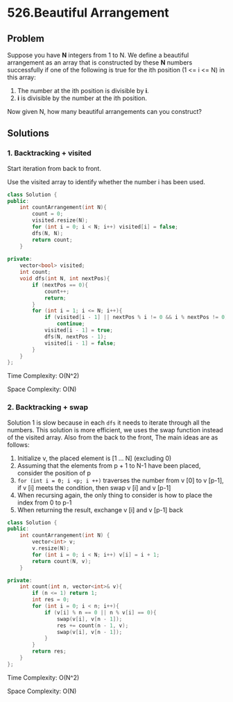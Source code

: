 # 526.Beautiful Arrangement

## Problem

Suppose you have **N** integers from 1 to N. We define a beautiful arrangement as an array that is constructed by these **N** numbers successfully if one of the following is true for the ith position (1 <= i <= N) in this array:

1. The number at the ith position is divisible by **i**.
2. **i** is divisible by the number at the ith position.

Now given N, how many beautiful arrangements can you construct?

## Solutions

### 1. Backtracking + visited

Start iteration from back to front.

Use the visited array to identify whether the number i has been used.

```c++
class Solution {
public:
    int countArrangement(int N){
        count = 0;
        visited.resize(N);
        for (int i = 0; i < N; i++) visited[i] = false;
        dfs(N, N);
        return count;
    }
    
private:
    vector<bool> visited;
    int count;
    void dfs(int N, int nextPos){
        if (nextPos == 0){
            count++;
            return;
        }
        for (int i = 1; i <= N; i++){
            if (visited[i - 1] || nextPos % i != 0 && i % nextPos != 0)
                continue;
            visited[i - 1] = true;
            dfs(N, nextPos - 1);
            visited[i - 1] = false;
        }
    } 
};
```

Time Complexity: O(N^2)

Space Complexity: O(N)

### 2. Backtracking + swap

Solution 1 is slow because in each `dfs` it needs to iterate through all the numbers. This solution is more efficient, we uses the swap function instead of the visited array. Also from the back to the front,  The main ideas are as follows:

1. Initialize v, the placed element is [1 ... N] (excluding 0)
2. Assuming that the elements from p + 1 to N-1 have been placed, consider the position of p
3. `for (int i = 0; i <p; i ++)` traverses the number from v [0] to v [p-1], if v [i] meets the condition, then swap v [i] and v [p-1] 
4. When recursing again, the only thing to consider is how to place the index from 0 to p-1
5. When returning the result, exchange v [i] and v [p-1] back

```c++
class Solution {
public:
    int countArrangement(int N) {
        vector<int> v;
        v.resize(N);
        for (int i = 0; i < N; i++) v[i] = i + 1;
        return count(N, v);
    }

private:
    int count(int n, vector<int>& v){
        if (n <= 1) return 1;
        int res = 0;
        for (int i = 0; i < n; i++){
            if (v[i] % n == 0 || n % v[i] == 0){
                swap(v[i], v[n - 1]);
                res += count(n - 1, v);
                swap(v[i], v[n - 1]);
            }
        }
        return res;
    }
};
```

Time Complexity: O(N^2)

Space Complexity: O(N)